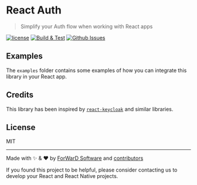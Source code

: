 # React Auth

> Simplify your Auth flow when working with React apps

[![license](https://img.shields.io/github/license/forwardsoftware/react-auth.svg)](https://github.com/forwardsoftware/react-auth/blob/main/LICENSE) [![Build & Test](https://github.com/forwardsoftware/react-auth/actions/workflows/build-test.yml/badge.svg)](https://github.com/forwardsoftware/react-auth/actions/workflows/build-test.yml) [![Github Issues](https://img.shields.io/github/issues/forwardsoftware/react-auth.svg)](https://github.com/forwardsoftware/react-auth/issues)


## Examples

The `examples` folder contains some examples of how you can integrate this library in your React app.


## Credits

This library has been inspired by [`react-keycloak`](https://github.com/react-keycloak/react-keycloak) and similar libraries.


## License

MIT

---

Made with ✨ & ❤️ by [ForWarD Software](https://github.com/forwardsoftware) and [contributors](https://github.com/forwardsoftware/react-auth/graphs/contributors)

If you found this project to be helpful, please consider contacting us to develop your React and React Native projects.
